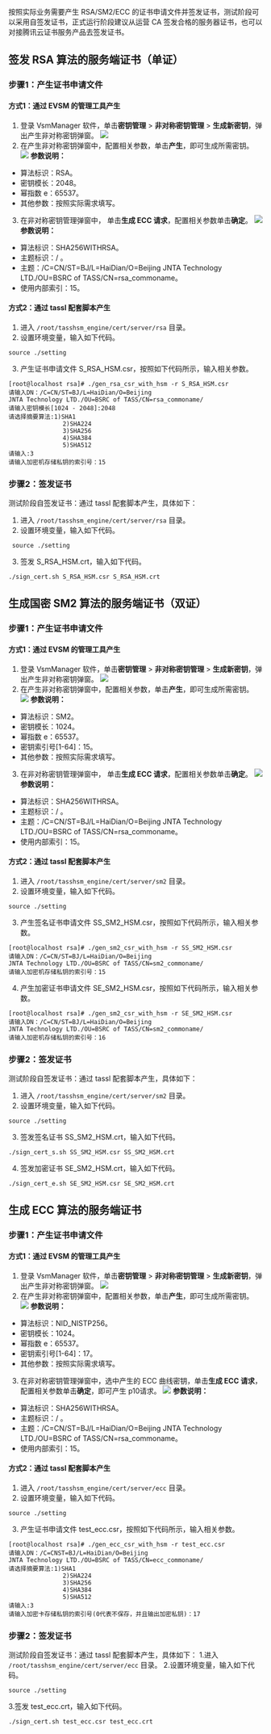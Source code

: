 按照实际业务需要产生 RSA/SM2/ECC 的证书申请文件并签发证书，测试阶段可以采用自签发证书，正式运行阶段建议从运营 CA 签发合格的服务器证书，也可以对接腾讯云证书服务产品去签发证书。

## 签发 RSA 算法的服务端证书（单证）
### 步骤1：产生证书申请文件
#### 方式1：通过 EVSM 的管理工具产生
1. 登录 VsmManager 软件，单击**密钥管理** > **非对称密钥管理** > **生成新密钥**，弹出产生非对称密钥弹窗。
![](https://qcloudimg.tencent-cloud.cn/raw/fdeba5f3775f76bdf0f2f4d0921061cd.png)
2. 在产生非对称密钥弹窗中，配置相关参数，单击**产生**，即可生成所需密钥。
![](https://qcloudimg.tencent-cloud.cn/raw/16a35e1aa572236b3a81d1421d6162fb.png)
**参数说明：**
 - 算法标识：RSA。
 - 密钥模长：2048。
 - 幂指数 e：65537。
 - 其他参数：按照实际需求填写。
3. 在非对称密钥管理弹窗中， 单击**生成 ECC 请求**，配置相关参数单击**确定**。
![](https://qcloudimg.tencent-cloud.cn/raw/30b74368dc7c0131058119c33cb6d71a.png)
**参数说明：**
 - 算法标识：SHA256WITHRSA。
 - 主题标识：/ 。
 - 主题：/C=CN/ST=BJ/L=HaiDian/O=Beijing JNTA Technology LTD./OU=BSRC of TASS/CN=rsa_commoname。
 - 使用内部索引：15。

#### 方式2：通过 tassl 配套脚本产生
1. 进入 `/root/tasshsm_engine/cert/server/rsa` 目录。
2. 设置环境变量，输入如下代码。
``` 
source ./setting
```
3. 产生证书申请文件 S_RSA_HSM.csr，按照如下代码所示，输入相关参数。
```
[root@localhost rsa]# ./gen_rsa_csr_with_hsm -r S_RSA_HSM.csr
请输入DN：/C=CN/ST=BJ/L=HaiDian/O=Beijing 
JNTA Technology LTD./OU=BSRC of TASS/CN=rsa_commoname/
请输入密钥模长[1024 - 2048]:2048
请选择摘要算法:1)SHA1
               2)SHA224
               3)SHA256
               4)SHA384
               5)SHA512
请输入:3
请输入加密机存储私钥的索引号：15
```

### 步骤2：签发证书
测试阶段自签发证书：通过 tassl 配套脚本产生，具体如下：
1. 进入 `/root/tasshsm_engine/cert/server/rsa` 目录。
2. 设置环境变量，输入如下代码。
``` 
 source ./setting
``` 
3. 签发 S_RSA_HSM.crt，输入如下代码。
```
./sign_cert.sh S_RSA_HSM.csr S_RSA_HSM.crt
```


## 生成国密 SM2 算法的服务端证书（双证）
### 步骤1：产生证书申请文件
#### 方式1：通过 EVSM 的管理工具产生
1. 登录 VsmManager 软件，单击**密钥管理** > **非对称密钥管理** > **生成新密钥**，弹出产生非对称密钥弹窗。
![](https://qcloudimg.tencent-cloud.cn/raw/fdeba5f3775f76bdf0f2f4d0921061cd.png)
2. 在产生非对称密钥弹窗中，配置相关参数，单击**产生**，即可生成所需密钥。
![](https://qcloudimg.tencent-cloud.cn/raw/16a35e1aa572236b3a81d1421d6162fb.png)
**参数说明：**
  - 算法标识：SM2。
 - 密钥模长：1024。
 - 幂指数 e：65537。
 - 密钥索引号[1-64]：15。
 - 其他参数：按照实际需求填写。 
3. 在非对称密钥管理弹窗中， 单击**生成 ECC 请求**，配置相关参数单击**确定**。
![](https://qcloudimg.tencent-cloud.cn/raw/30b74368dc7c0131058119c33cb6d71a.png)
**参数说明：**
 - 算法标识：SHA256WITHRSA。
 - 主题标识：/ 。
 - 主题：/C=CN/ST=BJ/L=HaiDian/O=Beijing JNTA Technology LTD./OU=BSRC of TASS/CN=rsa_commoname。
 - 使用内部索引：15。

#### 方式2：通过 tassl 配套脚本产生
1. 进入 `/root/tasshsm_engine/cert/server/sm2` 目录。
2. 设置环境变量，输入如下代码。
``` 
source ./setting
```
3. 产生签名证书申请文件 SS_SM2_HSM.csr，按照如下代码所示，输入相关参数。
```
[root@localhost rsa]# ./gen_sm2_csr_with_hsm -r SS_SM2_HSM.csr
请输入DN：/C=CN/ST=BJ/L=HaiDian/O=Beijing 
JNTA Technology LTD./OU=BSRC of TASS/CN=sm2_commoname/
请输入加密机存储私钥的索引号：15
```
4. 产生加密证书申请文件 SE_SM2_HSM.csr，按照如下代码所示，输入相关参数。
```
[root@localhost rsa]# ./gen_sm2_csr_with_hsm -r SE_SM2_HSM.csr
请输入DN：/C=CN/ST=BJ/L=HaiDian/O=Beijing 
JNTA Technology LTD./OU=BSRC of TASS/CN=sm2_commoname/
请输入加密机存储私钥的索引号：16
```

### 步骤2：签发证书
测试阶段自签发证书：通过 tassl 配套脚本产生，具体如下：
1. 进入 `/root/tasshsm_engine/cert/server/sm2` 目录。
2. 设置环境变量，输入如下代码。
``` 
source ./setting
```
3. 签发签名证书 SS_SM2_HSM.crt，输入如下代码。
```
./sign_cert_s.sh SS_SM2_HSM.csr SS_SM2_HSM.crt
```
4. 签发加密证书 SE_SM2_HSM.crt，输入如下代码。
```
./sign_cert_e.sh SE_SM2_HSM.csr SE_SM2_HSM.crt
```

## 生成 ECC 算法的服务端证书
### 步骤1：产生证书申请文件
#### 方式1：通过 EVSM 的管理工具产生
1. 登录 VsmManager 软件，单击**密钥管理** > **非对称密钥管理** > **生成新密钥**，弹出产生非对称密钥弹窗。
![](https://qcloudimg.tencent-cloud.cn/raw/fdeba5f3775f76bdf0f2f4d0921061cd.png)
2. 在产生非对称密钥弹窗中，配置相关参数，单击**产生**，即可生成所需密钥。
![](https://qcloudimg.tencent-cloud.cn/raw/16a35e1aa572236b3a81d1421d6162fb.png)
**参数说明：**
  - 算法标识：NID_NISTP256。
 - 密钥模长：1024。
 - 幂指数 e：65537。
 - 密钥索引号[1-64]：17。
 - 其他参数：按照实际需求填写。 
3. 在非对称密钥管理弹窗中，选中产生的 ECC 曲线密钥，单击**生成 ECC 请求**，配置相关参数单击**确定**，即可产生 p10请求。
![](https://qcloudimg.tencent-cloud.cn/raw/44fc1f6bddaba9a59880721d50dbe77f.png)
**参数说明：**
 - 算法标识：SHA256WITHRSA。
 - 主题标识：/ 。
 - 主题：/C=CN/ST=BJ/L=HaiDian/O=Beijing JNTA Technology LTD./OU=BSRC of TASS/CN=rsa_commoname。
 - 使用内部索引：15。

#### 方式2：通过 tassl 配套脚本产生
1. 进入 `/root/tasshsm_engine/cert/server/ecc` 目录。
2. 设置环境变量，输入如下代码。
``` 
source ./setting
```
3. 产生证书申请文件 test_ecc.csr，按照如下代码所示，输入相关参数。
```
[root@localhost rsa]# ./gen_ecc_csr_with_hsm -r test_ecc.csr
请输入DN：/C=CNST=BJ/L=HaiDian/O=Beijing 
JNTA Technology LTD./OU=BSRC of TASS/CN=ecc_commoname/    
请选择摘要算法:1)SHA1
               2)SHA224
               3)SHA256
               4)SHA384
               5)SHA512
请输入:3
请输入加密卡存储私钥的索引号(0代表不保存，并且输出加密私钥)：17
```

### 步骤2：签发证书
测试阶段自签发证书：通过 tassl 配套脚本产生，具体如下：
1.进入 `/root/tasshsm_engine/cert/server/ecc` 目录。
2.设置环境变量，输入如下代码。
``` 
source ./setting
```
3.签发 test_ecc.crt，输入如下代码。
``` 
./sign_cert.sh test_ecc.csr test_ecc.crt
```
